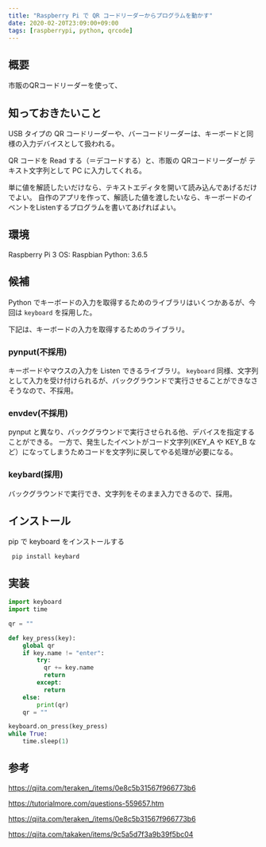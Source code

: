 ```yaml
---
title: "Raspberry Pi で QR コードリーダーからプログラムを動かす"
date: 2020-02-20T23:09:00+09:00
tags: [raspberrypi, python, qrcode]
---
```


## 概要
市販のQRコードリーダーを使って、

## 知っておきたいこと
USB タイプの QR コードリーダーや、バーコードリーダーは、キーボードと同様の入力デバイスとして扱われる。

QR コードを Read する（＝デコードする）と、市販の QRコードリーダーが
テキスト文字列として PC に入力してくれる。

単に値を解読したいだけなら、テキストエディタを開いて読み込んであげるだけでよい。
自作のアプリを作って、解読した値を渡したいなら、キーボードのイベントをListenするプログラムを書いてあげればよい。

## 環境
Raspberry Pi 3
OS: Raspbian
Python: 3.6.5

## 候補
Python でキーボードの入力を取得するためのライブラリはいくつかあるが、今回は `keyboard` を採用した。

下記は、キーボードの入力を取得するためのライブラリ。

### pynput(不採用)
キーボードやマウスの入力を Listen できるライブラリ。
`keyboard` 同様、文字列として入力を受け付けられるが、バックグラウンドで実行させることができなさそうなので、不採用。

### envdev(不採用)
pynput と異なり、バックグラウンドで実行させられる他、デバイスを指定することができる。
一方で、発生したイベントがコード文字列(KEY_A や KEY_B など）になってしまうためコードを文字列に戻してやる処理が必要になる。

### keybard(採用)
バックグラウンドで実行でき、文字列をそのまま入力できるので、採用。

## インストール
pip で keyboard をインストールする

```shell
 pip install keybard
```

## 実装

```python
import keyboard
import time

qr = ""

def key_press(key):
    global qr
    if key.name != "enter":
        try:
          qr += key.name
          return
        except:
          return
    else:
        print(qr)
    qr = ""

keyboard.on_press(key_press)
while True:
    time.sleep(1)
```

## 参考
https://qiita.com/teraken_/items/0e8c5b31567f966773b6

https://tutorialmore.com/questions-559657.htm

https://qiita.com/teraken_/items/0e8c5b31567f966773b6

https://qiita.com/takaken/items/9c5a5d7f3a9b39f5bc04